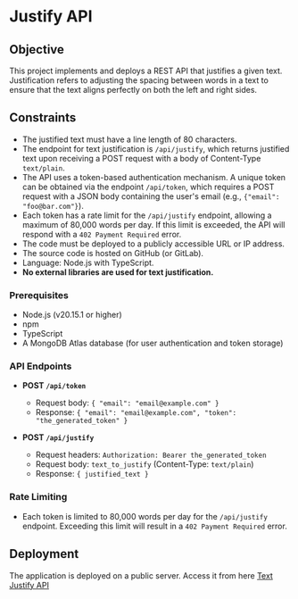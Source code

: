 # Justify API

## Objective

This project implements and deploys a REST API that justifies a given text. Justification refers to adjusting the spacing between words in a text to ensure that the text aligns perfectly on both the left and right sides.

## Constraints

- The justified text must have a line length of 80 characters.
- The endpoint for text justification is `/api/justify`, which returns justified text upon receiving a POST request with a body of Content-Type `text/plain`.
- The API uses a token-based authentication mechanism. A unique token can be obtained via the endpoint `/api/token`, which requires a POST request with a JSON body containing the user's email (e.g., `{"email": "foo@bar.com"}`).
- Each token has a rate limit for the `/api/justify` endpoint, allowing a maximum of 80,000 words per day. If this limit is exceeded, the API will respond with a `402 Payment Required` error.
- The code must be deployed to a publicly accessible URL or IP address.
- The source code is hosted on GitHub (or GitLab).
- Language: Node.js with TypeScript.
- **No external libraries are used for text justification.**

### Prerequisites

- Node.js (v20.15.1 or higher)
- npm 
- TypeScript
- A MongoDB Atlas database (for user authentication and token storage)

### API Endpoints

- **POST `/api/token`**
  - Request body: `{ "email": "email@example.com" }`
  - Response: `{ "email": "email@example.com", "token": "the_generated_token" }`

- **POST `/api/justify`**
  - Request headers: `Authorization: Bearer the_generated_token`
  - Request body: `text_to_justify` (Content-Type: `text/plain`)
  - Response: `{ justified_text }`

### Rate Limiting

- Each token is limited to 80,000 words per day for the `/api/justify` endpoint. Exceeding this limit will result in a `402 Payment Required` error.

## Deployment

The application is deployed on a public server. Access it from here [Text Justify API](https://api-justify.onrender.com/api-docs)


